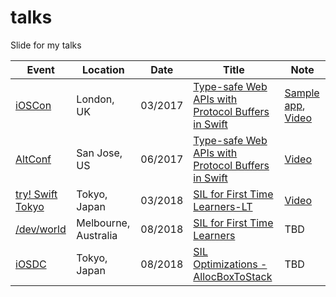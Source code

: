 # talks
Slide for my talks

| Event | Location | Date | Title | Note |
|-------|----------|------|-------|------|
| [iOSCon](https://skillsmatter.com/conferences/8180-ioscon-2017-the-conference-for-ios-and-swift-developers) | London, UK | 03/2017 | [Type-safe Web APIs with Protocol Buffers in Swift](https://www.slideshare.net/kitasuke/typesafe-web-apis-with-protocol-buffers-in-swift) | [Sample app](https://github.com/kitasuke/SwiftProtobufSample), [Video](https://skillsmatter.com/skillscasts/9577-type-safe-web-apis-with-protocol-buffers-in-swift?utm_content=social-ylile&utm_medium=social&utm_source=SocialMedia&utm_campaign=SocialPilot) |
| [AltConf](http://altconf.com) | San Jose, US | 06/2017 | [Type-safe Web APIs with Protocol Buffers in Swift](https://www.slideshare.net/kitasuke/typesafe-web-apis-with-protocol-buffers-in-swift-at-altconf) | [Video](https://academy.realm.io/posts/altconf-2017-yusuke-kita-type-safe-web-apis-protocol-buffers-swift/) |
| [try! Swift Tokyo](https://www.tryswift.co/events/2018/tokyo/en/) | Tokyo, Japan | 03/2018 | [SIL for First Time Learners-LT](https://www.slideshare.net/kitasuke/sil-for-first-time-leaners) | [Video](https://www.youtube.com/watch?v=sT0SNp-Tw-8&t=32s) |
| [/dev/world](http://www.devworld.com.au) | Melbourne, Australia | 08/2018 | [SIL for First Time Learners](https://www.slideshare.net/kitasuke/sil-for-first-time-learners) | TBD |
| [iOSDC](https://iosdc.jp/2018/) | Tokyo, Japan | 08/2018 | [SIL Optimizations - AllocBoxToStack](https://www.slideshare.net/kitasuke/sil-allocboxtostack) | TBD |
